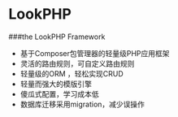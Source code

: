 # LookPHP
###the LookPHP Framework
- 基于Composer包管理器的轻量级PHP应用框架
- 灵活的路由规则，可自定义路由规则
- 轻量级的ORM ，轻松实现CRUD
- 轻量而强大的模版引擎
- 傻瓜式配置，学习成本低
- 数据库迁移采用migration，减少误操作

